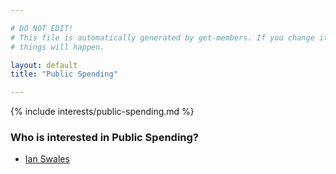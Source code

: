 ```yaml
---

# DO NOT EDIT!
# This file is automatically generated by get-members. If you change it, bad
# things will happen.

layout: default
title: "Public Spending"

---
```


{% include interests/public-spending.md %}

### Who is interested in Public Spending?


* [Ian Swales](../members/ian-swales.html)

